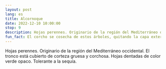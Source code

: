 ```yaml
---
layout: post
lang: es
title: Alcornoque
date: 2022-12-10 10:00:00
stop: 9
description: Hojas perennes. Originario de la región del Mediterráneo occidental. Tolerante a la sequía.
fun_fact: El corcho se cosecha de estos árboles, quitando la capa exterior de corteza, producida por el cambrium del corcho
---
```

Hojas perennes. Originario de la región del Mediterráneo occidental. El tronco está cubierto de corteza gruesa y corchosa. Hojas dentadas de color verde opaco. Tolerante a la sequía.
